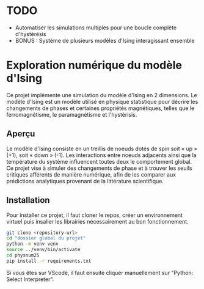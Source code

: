 
# TODO
* Automatiser les simulations multiples pour une boucle complète d'hystérésis
* BONUS : Système de plusieurs modèles d'Ising interagissant ensemble


# Exploration numérique du modèle d'Ising

Ce projet implémente une simulation du modèle d'Ising en 2 dimensions. Le modèle d'Ising est un modèle utilisé en physique statistique pour décrire les changements de phases et certaines propriétés magnétiques, telles que le ferromagnétisme, le paramagnétisme et l'hystérisis.

## Aperçu

Le modèle d'Ising consiste en un treillis de noeuds dotés de spin soit « up » (+1), soit « down » (-1). Les interactions entre noeuds adjacents ainsi que la température du système influencent toutes deux le comportement global. Ce projet vise à simuler des changements de phase et à trouver les seuils critiques afférents de manière numérique, afin de les comparer aux prédictions analytiques provenant de la littérature scientifique.


## Installation

Pour installer ce projet, il faut cloner le repos, créer un environnement virtuel puis insaller les librairies nécessairement au bon fonctionnement.

```bash
git clone <repository-url>
cd "dossier global du projet"
python -m venv venv
source ../venv/bin/activate
cd physnum25
pip install -r requirements.txt
```

Si vous êtes sur VScode, il faut ensuite cliquer manuellement sur "Python: Select Interpreter".
